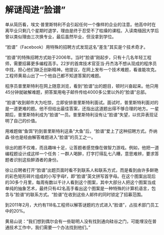 # 解谜闯进“脸谱”

单从简历看，埃文·普里斯特利不会引起任何一个像样的企业的注意。他高中时在离毕业只剩几个星期时退学，理由是终于忍受不了枯燥的课程。入读南缅因大学后曾以类似理由三次换专业，最后虽然毕业，但没拿到学位。 

“脸谱”（Facebook）用特殊的招聘方式发现这名“差生”其实是个技术奇才。 

“脸谱”的特殊招聘方式始于2006年。当时“脸谱”刚起步，只有十几名年轻工程师，需要招募更多编程高手。22岁的首席技术官亚当·丹杰洛不想从现成的程序员中找，担心他们缺乏创新精神。他提议，在网上发布一个技术难题，看谁能攻克。工程师黄易山出了一个他自己都不知道答案的难题。 

程序员普里斯特利在网上随意浏览，看到“脸谱”出的题目，顿时兴奋起来。他只用45分钟就破解难题，把答案用电子邮件传给4000多公里以外的“脸谱”总部。 

“脸谱”收到邮件大为吃惊，立即安排普里斯特利面试。面试时，普里斯特利面对的是一道更难的题。他不但给出最佳答案，还指出这道题出得不够合理的地方。一星期后，普里斯特利成为“脸谱”一员。普里斯特利没有让“脸谱”失望，以优异表现证明了自己的价值。 

用难题做“鱼饵”钓到普里斯特利这条“大鱼”后，“脸谱”爱上了这种招聘方式。乔纳森·徐也是经由解答难题进入“脸谱”的员工之一。 

徐出的题不仅难，而且趣味十足，让答题者感觉像在做智力游戏。例如，他把一道编程题设计成这样一个任务：一群人喝醉，打字打得乱七八糟，意思难辨，要求答题者识别这些醉酒者的身份。 

徐让应聘者打开“脸谱”出题页面时看不到联系人和联系方式，而是看到由许多鲜艳的彩色矩形碎片组成的小写字母f，即“脸谱”英文拼写首字母。在这个图案出现后的30多个月里，每周有数以千计人看到这个图案，其中大部分人把这个图案当成单纯的抽象艺术，最终只有42名高手看出这个图案是一种特殊的计算机语言，包含与“脸谱”的联系方式。“脸谱”在收到这些人邮件的同时锁定了招募范围。 

到2011年2月，大约有118名工程师以解答谜题的方式进入“脸谱”，占技术部门员工中的20%。 

黄易山说：“我们想到偶尔会有一些聪明人没有找到通向硅谷之门，可能埋没在普通技术工作中，我们需要一个办法找到他们。”